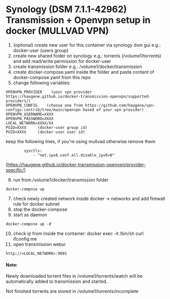 # Synology (DSM 7.1.1-42962) Transmission + Openvpn setup in docker (MULLVAD VPN)

1. (optional) create new user for this container via synology dsm gui e.g.: docker-user (users group)
2. create new shared folder on synology e.g.: torrents (/volume1/torrents) and add read/write permission for docker-user
3. create transmission folder e.g.: /volume1/docker/transmission
4. create docker-compose.yaml inside the folder and paste content of docker-compose.yaml from this repo
5. change following variables:
```
OPENVPN_PROVIDER    (your vpn provider https://haugene.github.io/docker-transmission-openvpn/supported-providers/)
OPENVPN_CONFIG    (choose one from https://github.com/haugene/vpn-configs-contrib/tree/main/openvpn based of your vpn provider)
OPENVPN_USERNAME=XXXX
OPENVPN_PASSWORD=XXXX
LOCAL_NETWORK=XXXX/XX
PGID=XXXX     (docker-user group id)
PUID=XXXX     (docker-user user id)
```
keep the following lines, if you're using mullvad otherwise remove them
```
        sysctls:
            - "net.ipv6.conf.all.disable_ipv6=0"
```
[https://haugene.github.io/docker-transmission-openvpn/provider-specific/]

6. run from /volume1/docker/transmission folder
```
docker-compose up
```
7. check newly created network inside docker -> networks and add firewall rule for docker subnet
8. stop the docker-compose
9. start as daemon
```
docker-compose up -d
```
10. check ip from inside the container: 
  docker exec -it <container ID> /bin/sh 
  curl ifconfig.me
11. open transmission webui
```
http://<LOCAL_NETWORK>:9091
```

#### Note:
Newly downloaded torrent files in /volume1/torrents/watch will be automatically added to transmission and started.

Not finished torrents are stored in /volume1/torrents/incomplete
